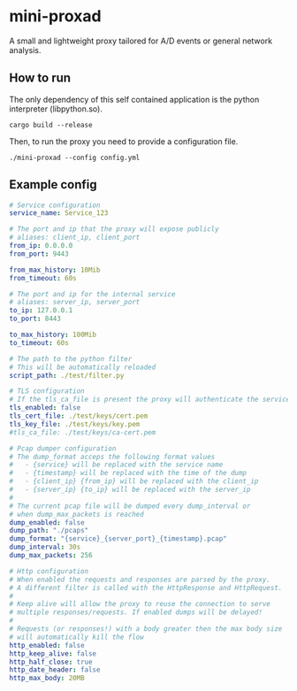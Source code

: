 # mini-proxad

A small and lightweight proxy tailored for A/D events or general network analysis.

## How to run

The only dependency of this self contained application is the python interpreter (libpython.so). 

```
cargo build --release
```

Then, to run the proxy you need to provide a configuration file.

```
./mini-proxad --config config.yml
```

## Example config

```yml
# Service configuration
service_name: Service_123

# The port and ip that the proxy will expose publicly
# aliases: client_ip, client_port
from_ip: 0.0.0.0
from_port: 9443

from_max_history: 10Mib
from_timeout: 60s

# The port and ip for the internal service
# aliases: server_ip, server_port
to_ip: 127.0.0.1
to_port: 8443

to_max_history: 100Mib
to_timeout: 60s

# The path to the python filter
# This will be automatically reloaded
script_path: ./test/filter.py

# TLS configuration
# If the tls_ca_file is present the proxy will authenticate the service
tls_enabled: false
tls_cert_file: ./test/keys/cert.pem
tls_key_file: ./test/keys/key.pem
#tls_ca_file: ./test/keys/ca-cert.pem

# Pcap dumper configuration
# The dump_format acceps the following format values
#   - {service} will be replaced with the service name
#   - {timestamp} will be replaced with the time of the dump
#   - {client_ip} {from_ip} will be replaced with the client_ip
#   - {server_ip} {to_ip} will be replaced with the server_ip
#
# The current pcap file will be dumped every dump_interval or
# when dump_max_packets is reached
dump_enabled: false
dump_path: "./pcaps"
dump_format: "{service}_{server_port}_{timestamp}.pcap"
dump_interval: 30s
dump_max_packets: 256

# Http configuration
# When enabled the requests and responses are parsed by the proxy.
# A different filter is called with the HttpResponse and HttpRequest.
#
# Keep alive will allow the proxy to reuse the connection to serve
# multiple responses/requests. If enabled dumps will be delayed!
#
# Requests (or responses!) with a body greater then the max body size
# will automatically kill the flow
http_enabled: false
http_keep_alive: false
http_half_close: true
http_date_header: false
http_max_body: 20MB
```

